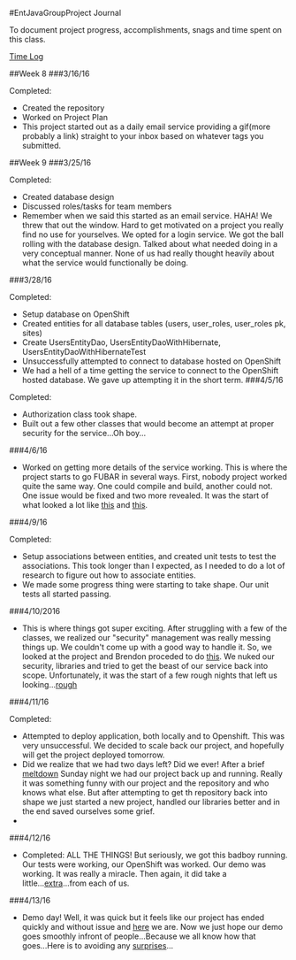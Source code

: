 #EntJavaGroupProject Journal

To document project progress, accomplishments, snags and time spent on this class.

[Time Log](timelog.md)

##Week 8
###3/16/16

Completed:
* Created the repository
* Worked on Project Plan
* This project started out as a daily email service providing a gif(more probably a link) straight to your inbox based on whatever tags you submitted. 

##Week 9
###3/25/16

Completed:
* Created database design
* Discussed roles/tasks for team members
* Remember when we said this started as an email service. HAHA! We threw that out the window. Hard to get motivated on a project you really find no use for yourselves. We opted for a login service. We got the ball rolling with the database design. Talked about what needed doing in a very conceptual manner. None of us had really thought heavily about what the service would functionally be doing.

###3/28/16

Completed:
* Setup database on OpenShift
* Created entities for all database tables (users, user_roles, user_roles pk, sites)
* Create UsersEntityDao, UsersEntityDaoWithHibernate, UsersEntityDaoWithHibernateTest
* Unsuccessfully attempted to connect to database hosted on OpenShift
* We had a hell of a time getting the service to connect to the OpenShift hosted database. We gave up attempting it in the short term. 
###4/5/16

Completed:
* Authorization class took shape. 
* Built out a few other classes that would become an attempt at proper security for the service...Oh boy...

###4/6/16
  * Worked on getting more details of the service working. This is where the project starts to go FUBAR in several ways. First, nobody project worked quite the same way. One could compile and build, another could not. One issue would be fixed and two more revealed. It was the start of what looked a lot like [this](http://thecodinglove.com/post/142634733056/when-i-have-spent-hours-for-the-stupidest-bug-ever) and [this](http://thecodinglove.com/post/140341983198/thinking-about-all-these-bugs).

###4/9/16

Completed:
* Setup associations between entities, and created unit tests to test the associations. This took longer than I expected, as I needed to do a lot of research to figure out how to associate entities. 
* We made some progress thing were starting to take shape. Our unit tests all started passing.

###4/10/2016
* This is where things got super exciting. After struggling with a few of the classes, we realized our "security" management was really messing things up. We couldn't come up with a good way to handle it. So, we looked at the project and Brendon proceded to do [this](http://thecodinglove.com/post/142017464612/dont-worry-let-me-refactor-this). We nuked our security, libraries and tried to get the beast of our service back into scope. Unfortunately, it was the start of a few rough nights that left us looking...[rough](http://thecodinglove.com/post/141555469537/tenth-coffee-of-the-day)

###4/11/16

Completed:
* Attempted to deploy application, both locally and to Openshift. This was very unsuccessful. We decided to scale back our project, and hopefully will get the project deployed tomorrow. 
* Did we realize that we had two days left? Did we ever! After a brief [meltdown](http://thecodinglove.com/post/137751129327/when-it-all-started-with-one-little-bug) Sunday night we had our project back up and running. Really it was something funny with our project and the repository and who knows what else. But after attempting to get th repository back into shape we just started a new project, handled our libraries better and in the end saved ourselves some grief.
* 

###4/12/16

* Completed: ALL THE THINGS! But seriously, we got this badboy running. Our tests were working, our OpenShift was worked. Our demo was working. It was really a miracle. Then again, it did take a little...[extra](http://thecodinglove.com/post/142620759293/one-day-before-deadline)...from each of us. 

###4/13/16
* Demo day! Well, it was quick but it feels like our project has ended quickly and without issue and [here](http://thecodinglove.com/post/139902441109/finishing-10-minutes-before-release) we are. Now we just hope our demo goes smoothly infront of people...Because we all know how that goes...Here is to avoiding any [surprises](http://thecodinglove.com/post/140790640782/when-the-demo-doesnt-go-as-expected)...

